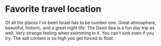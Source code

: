 # Favorite travel location #

Of all the places I've been Israel has to be number one. Great atmosphere, beautiful, historic, and a great night life. The Dead Sea is a fun day trip as well. Very strange feeling when swimming in it. You can't sink even if you try. The salt content is so high you get forced to float.
